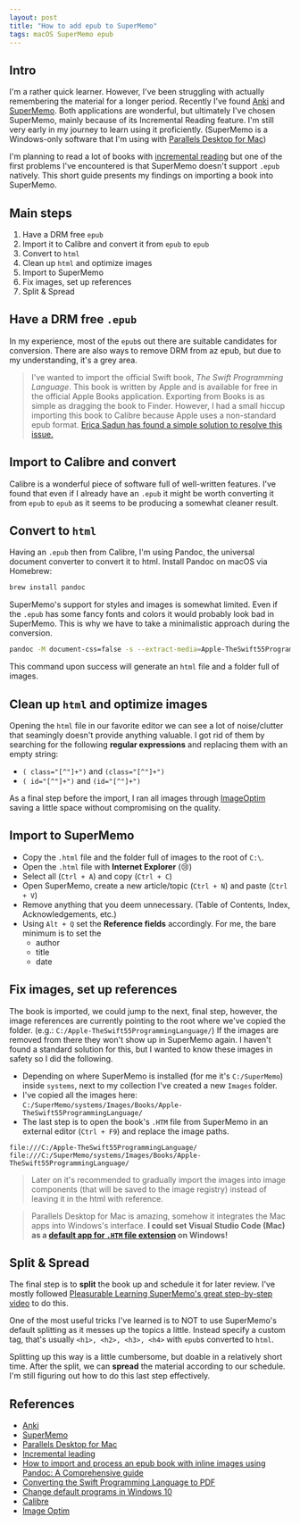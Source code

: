 ```yaml
---
layout: post
title: "How to add epub to SuperMemo"
tags: macOS SuperMemo epub
---
```


## Intro

I'm a rather quick learner. However, I've been struggling with actually remembering the material for a longer period. Recently I've found [Anki](https://apps.ankiweb.net) and [SuperMemo](https://super-memo.com). Both applications are wonderful, but ultimately I've chosen SuperMemo, mainly because of its Incremental Reading feature. I'm still very early in my journey to learn using it proficiently. (SuperMemo is a Windows-only software that I'm using with [Parallels Desktop for Mac](https://www.parallels.com/eu/products/desktop/))

I'm planning to read a lot of books with [incremental reading](https://help.supermemo.org/wiki/Incremental_learning) but one of the first problems I've encountered is that SuperMemo doesn't support `.epub` natively. This short guide presents my findings on importing a book into SuperMemo.

## Main steps

1. Have a DRM free `epub`
2. Import it to Calibre and convert it from `epub` to `epub`
3. Convert to `html`
4. Clean up `html` and optimize images
5. Import to SuperMemo
6. Fix images, set up references
7. Split & Spread

## Have a DRM free `.epub`

In my experience, most of the `epub`s out there are suitable candidates for conversion. There are also ways to remove DRM from az epub, but due to my understanding, it's a grey area.

> I've wanted to import the official Swift book, _The Swift Programming Language_. This book is written by Apple and is available for free in the official Apple Books application. Exporting from Books is as simple as dragging the book to Finder. However, I had a small hiccup importing this book to Calibre because Apple uses a non-standard epub format. [Erica Sadun has found a simple solution to resolve this issue.](https://ericasadun.com/2015/10/28/converting-the-swift-programming-language-to-pdf-2/)

## Import to Calibre and convert

Calibre is a wonderful piece of software full of well-written features. I've found that even if I already have an `.epub` it might be worth converting it from `epub` to `epub` as it seems to be producing a somewhat cleaner result.

## Convert to `html`

Having an `.epub` then from Calibre, I'm using Pandoc, the universal document converter to convert it to html. Install Pandoc on macOS via Homebrew:

```sh
brew install pandoc
```

SuperMemo's support for styles and images is somewhat limited. Even if the `.epub` has some fancy fonts and colors it would probably look bad in SuperMemo. This is why we have to take a minimalistic approach during the conversion.

```sh
pandoc -M document-css=false -s --extract-media=Apple-TheSwift55ProgrammingLanguage Apple-TheSwift55ProgrammingLanguage.epub -o Apple-TheSwift55ProgrammingLanguage.html
```

This command upon success will generate an `html` file and a folder full of images.

## Clean up `html` and optimize images

Opening the `html` file in our favorite editor we can see a lot of noise/clutter that seamingly doesn't provide anything valuable. I got rid of them by searching for the following **regular expressions** and replacing them with an empty string:

- `( class="[^"]+")` and `(class="[^"]+")`
- `( id="[^"]+")` and `(id="[^"]+")`

As a final step before the import, I ran all images through [ImageOptim](https://imageoptim.com/mac) saving a little space without compromising on the quality.

## Import to SuperMemo

- Copy the `.html` file and the folder full of images to the root of `C:\`.
- Open the `.html` file with **Internet Explorer** (😢)
- Select all (`Ctrl + A`) and copy (`Ctrl + C`)
- Open SuperMemo, create a new article/topic (`Ctrl + N`) and paste (`Ctrl + V`)
- Remove anything that you deem unnecessary. (Table of Contents, Index, Acknowledgements, etc.)
- Using `Alt + Q` set the **Reference fields** accordingly. For me, the bare minimum is to set the
  - author
  - title
  - date

## Fix images, set up references

The book is imported, we could jump to the next, final step, however, the image references are currently pointing to the root where we've copied the folder. (e.g.: `C:/Apple-TheSwift55ProgrammingLanguage/`) If the images are removed from there they won't show up in SuperMemo again. I haven't found a standard solution for this, but I wanted to know these images in safety so I did the following.

- Depending on where SuperMemo is installed (for me it's `C:/SuperMemo`) inside `systems`, next to my collection I've created a new `Images` folder.
- I've copied all the images here: `C:/SuperMemo/systems/Images/Books/Apple-TheSwift55ProgrammingLanguage/`
- The last step is to open the book's `.HTM` file from SuperMemo in an external editor (`Ctrl + F9`) and replace the image paths.

```
file:///C:/Apple-TheSwift55ProgrammingLanguage/
file:///C:/SuperMemo/systems/Images/Books/Apple-TheSwift55ProgrammingLanguage/
```

> Later on it's recommended to gradually import the images into image components (that will be saved to the image registry) instead of leaving it in the html with reference.

> Parallels Desktop for Mac is amazing, somehow it integrates the Mac apps into Windows's interface. **I could set Visual Studio Code (Mac) as a [default app for `.HTM` file extension](https://support.microsoft.com/en-us/windows/change-default-programs-in-windows-10-e5d82cad-17d1-c53b-3505-f10a32e1894d) on Windows!**

## Split & Spread

The final step is to **split** the book up and schedule it for later review. I've mostly followed [Pleasurable Learning SuperMemo's great step-by-step video](https://www.youtube.com/watch?v=whRhtXMlaaM) to do this.

One of the most useful tricks I've learned is to NOT to use SuperMemo's default splitting as it messes up the topics a little. Instead specify a custom tag, that's usually `<h1>, <h2>, <h3>, <h4>` with `epub`s converted to `html`.

Splitting up this way is a little cumbersome, but doable in a relatively short time. After the split, we can **spread** the material according to our schedule. I'm still figuring out how to do this last step effectively.

## References

- [Anki](https://apps.ankiweb.net)
- [SuperMemo](https://super-memo.com)
- [Parallels Desktop for Mac](https://www.parallels.com/eu/products/desktop/)
- [Incremental leading](https://help.supermemo.org/wiki/Incremental_learning)
- [How to import and process an epub book with inline images using Pandoc: A Comprehensive guide](https://www.youtube.com/watch?v=whRhtXMlaaM&t=602s)
- [Converting the Swift Programming Language to PDF](https://ericasadun.com/2015/10/28/converting-the-swift-programming-language-to-pdf-2/)
- [Change default programs in Windows 10](https://support.microsoft.com/en-us/windows/change-default-programs-in-windows-10-e5d82cad-17d1-c53b-3505-f10a32e1894d)
- [Calibre](https://calibre-ebook.com)
- [Image Optim](https://imageoptim.com/mac)
